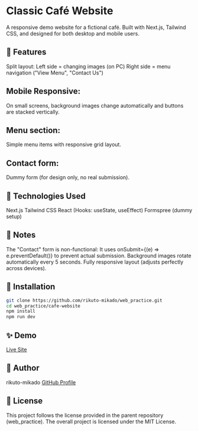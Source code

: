 # Classic Café Website
A responsive demo website for a fictional café.
Built with Next.js, Tailwind CSS, and designed for both desktop and mobile users.

## 📸 Features
Split layout:
Left side = changing images (on PC)
Right side = menu navigation ("View Menu", "Contact Us")

## Mobile Responsive:
On small screens, background images change automatically and buttons are stacked vertically.

## Menu section:
Simple menu items with responsive grid layout.

## Contact form:
Dummy form (for design only, no real submission).

## 🚀 Technologies Used
Next.js
Tailwind CSS
React (Hooks: useState, useEffect)
Formspree (dummy setup)

## 📖 Notes
The "Contact" form is non-functional:
It uses onSubmit={(e) => e.preventDefault()} to prevent actual submission.
Background images rotate automatically every 5 seconds.
Fully responsive layout (adjusts perfectly across devices).

## 📂 Installation
```bash
git clone https://github.com/rikuto-mikado/web_practice.git
cd web_practice/cafe-website
npm install
npm run dev
```

## ✨ Demo
[Live Site](https://web-practice-snowy.vercel.app)

## 👤 Author
rikuto-mikado
[GitHub Profile](https://github.com/rikuto-mikado)

## 📜 License
This project follows the license provided in the parent repository (web_practice).
The overall project is licensed under the MIT License.

